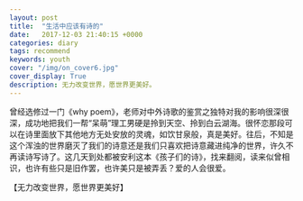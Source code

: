 ```yaml
---
layout: post
title:  "生活中应该有诗的"
date:   2017-12-03 21:40:15 +0000
categories: diary
tags: recommend
keywords: youth
cover: "/img/on_cover6.jpg"
cover_display: True
description: 无力改变世界，愿世界更美好。
---
```


曾经选修过一门《why poem》，老师对中外诗歌的鉴赏之独特对我的影响很深很深，成功地把我们一帮“呆萌”理工男硬是拎到天空、拎到白云湖海。很怀恋那段可以在诗里面放下其他地方无处安放的灵魂，如饮甘泉般，真是美好。往后，不知是这个浑浊的世界磨灭了我们的诗意还是我们只喜欢把诗意藏进纯净的世界，许久不再读诗写诗了。这几天到处都被安利这本《孩子们的诗》，找来翻阅，读来似曾相识，也许有些只是旧作罢，也许美只是被弄丢？爱的人会很爱。

【无力改变世界，愿世界更美好】